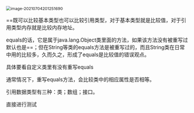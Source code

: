 <img src="D:\JAVA_learn\InterviewProblem\InterviewProblems.assets\image-20210704201251690.png" alt="image-20210704201251690" style="zoom:78%;" />



==既可以比较基本类型也可以比较引用类型，对于基本类型就是比较值，对于引用类型内存就是比较内存地址。

equals的话，它是属于java.lang.Object类里面的方法，如果该方法没有被重写过默认也是==；但在String等类的equals方法是被重写过的，而且String类在日常中用的比较多，久而久之，形成了equals是比较值的错误观点。



具体要看自定义类里有没有重写equals



通常情况下，重写equals方法，会比较类中的相应属性是否相等。

引用数据类型有三种：类；数组；接口。

直接进行测试